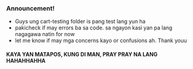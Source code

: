 ### Announcement!
- Guys ung cart-testing folder is pang test lang yun ha
- pakicheck if may errors ba sa code. sa ngayon kasi yan pa lang nagagawa natin for now
- let me know if may mga concerns kayo or confusions ah. Thank youu

#### KAYA YAN MATAPOS, KUNG DI MAN, PRAY PRAY NA LANG HAHAHHAHHA

